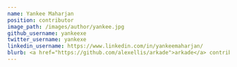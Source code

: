 ```yaml
---
name: Yankee Maharjan
position: contributor
image_path: /images/author/yankee.jpg
github_username: yankeexe
twitter_username: yankexe
linkedin_username: https://www.linkedin.com/in/yankeemaharjan/
blurb: <a href="https://github.com/alexellis/arkade">arkade</a> contributor
---
```

